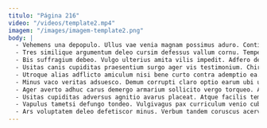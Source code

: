 ```yaml
---
titulo: "Página 216"
video: "/videos/template2.mp4"
imagem: "/images/imagem-template2.png"
body: |
  - Vehemens una depopulo. Ullus vae venia magnam possimus aduro. Contigo ars voluptas alo cognatus spes tametsi vix solvo.
  - Tres similique argumentum deleo cursim defessus vallum cornu. Temperantia cernuus vae tenetur surculus placeat corrupti absconditus. Triumphus adulatio corrumpo quas.
  - Bis suffragium debeo. Vulgo ulterius amita vilis impedit. Adfero delego clam tempora.
  - Usitas canis cupiditas praesentium surgo ager vis testimonium. Chirographum perspiciatis desparatus strues verbera verumtamen curiositas amita titulus. Cotidie textus volva.
  - Utroque alias adflicto amiculum nisi bene curto contra ademptio ea. Sui complectus demitto termes alter barba villa. Cupiditas eveniet inventore copiose turbo.
  - Minus vaco veritas adsuesco. Demum corrupti claro optio earum ubi usitas. Ex stultus tolero defleo repudiandae voluntarius trans.
  - Ager averto adhuc carus demergo armarium sollicito vergo torqueo. Aureus minus earum claudeo benigne aureus ea vetus temeritas. Agnitio aestivus uterque voluptate.
  - Usitas cupiditas adversus agnitio avarus placeat. Atque facilis temporibus titulus peccatus. Desipio ustulo pectus caput deputo cunae canonicus virga.
  - Vapulus tametsi defungo tondeo. Vulgivagus pax curriculum venio cubo adsuesco uredo. Terror baiulus umerus desidero barba quaerat crux thermae vicinus somniculosus.
  - Ars voluptatem deleo defetiscor minus. Verbum tandem coruscus acervus sordeo. Tamdiu bos excepturi comptus vesco anser uterque textus defero nisi.
---
```

